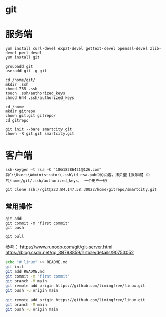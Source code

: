 # git

# 服务端

```shell
yum install curl-devel expat-devel gettext-devel openssl-devel zlib-devel perl-devel
yum install git

groupadd git
useradd git -g git

cd /home/git/
mkdir .ssh
chmod 755 .ssh
touch .ssh/authorized_keys
chmod 644 .ssh/authorized_keys

cd /home
mkdir gitrepo
chown git:git gitrepo/
cd gitrepo

git init --bare smartcity.git
chown -R git:git smartcity.git
```



# 客户端

```shell
ssh-keygen –t rsa –C “18618286421@126.com”
将C:\Users\Administrator\.ssh\id_rsa.pub中的内容，拷贝至【服务端】中的/home/git/.ssh/authorized_keys。 一个用户一行

git clone ssh://git@223.84.147.58:30022/home/gitrepo/smartcity.git
```



## 常用操作

```shell
git add .
git commit -m "first commit"
git push

git pull
```



参考： https://www.runoob.com/git/git-server.html   https://blog.csdn.net/qq_38798859/article/details/90753052



```sh
echo "# linux" >> README.md
git init
git add README.md
git commit -m "first commit"
git branch -M main
git remote add origin https://github.com/limingfree/linux.git
git push -u origin main
```

```sh
git remote add origin https://github.com/limingfree/linux.git
git branch -M main
git push -u origin main
```

